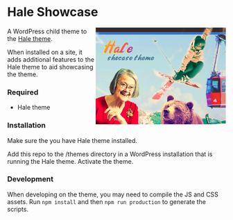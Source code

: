 # Hale Showcase

<img align="right" width="300" float="right" src="https://github.com/ministryofjustice/hale-showcase/blob/main/screenshot.png">

A WordPress child theme to the [Hale theme](https://github.com/ministryofjustice/wp-hale). 

When installed on a site, it adds additional features to the Hale theme to aid showcasing the theme. 

### Required
* Hale theme

### Installation

Make sure the you have Hale theme installed. 

Add this repo to the /themes directory in a WordPress installation that is running the Hale theme. Activate the theme.

### Development

When developing on the theme, you may need to compile the JS and CSS assets. Run `npm install` and then `npm run production` to generate the scripts.